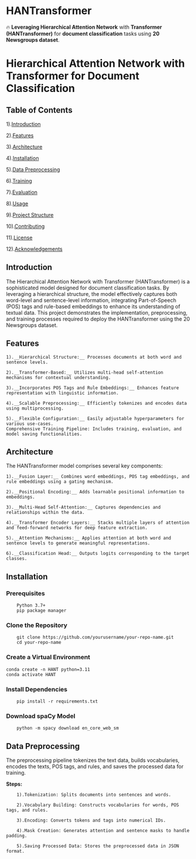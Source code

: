 # HANTransformer
🔥 __Leveraging Hierarchical Attention Network__ with __Transformer (HANTransformer)__ for __document classification__ tasks using __20 Newsgroups dataset__.

# Hierarchical Attention Network with Transformer for Document Classification



## Table of Contents
1).[Introduction](#introduction)

2).[Features](#features)

3).[Architecture](#architecture)

4).[Installation](#installation)

5).[Data Preprocessing](#data-preprocessong)

6).[Training](#training)

7).[Evaluation](#evaluation)

8).[Usage](#usage)

9).[Project Structure](#project-structure)

10).[Contributing](#contribution)

11).[License](#license)

12).[Acknowledgements](#acknowledgements)


## Introduction <a name="introduction"></a>
The Hierarchical Attention Network with Transformer (HANTransformer) is a sophisticated model designed for document classification tasks. By leveraging a hierarchical structure, the model effectively captures both word-level and sentence-level information, integrating Part-of-Speech (POS) tags and rule-based embeddings to enhance its understanding of textual data. This project demonstrates the implementation, preprocessing, and training processes required to deploy the HANTransformer using the 20 Newsgroups dataset.

## Features

    1).__Hierarchical Structure:__ Processes documents at both word and sentence levels.
    
    2).__Transformer-Based:__ Utilizes multi-head self-attention mechanisms for contextual understanding.
    
    3).__Incorporates POS Tags and Rule Embeddings:__ Enhances feature representation with linguistic information.
    
    4).__Scalable Preprocessing:__ Efficiently tokenizes and encodes data using multiprocessing.
    
    5).__Flexible Configuration:__ Easily adjustable hyperparameters for various use-cases.
    Comprehensive Training Pipeline: Includes training, evaluation, and model saving functionalities.

## Architecture
The HANTransformer model comprises several key components:

    1).__Fusion Layer:__ Combines word embeddings, POS tag embeddings, and rule embeddings using a gating mechanism.
    
    2).__Positional Encoding:__ Adds learnable positional information to embeddings.
    
    3).__Multi-Head Self-Attention:__ Captures dependencies and relationships within the data.
    
    4).__Transformer Encoder Layers:__ Stacks multiple layers of attention and feed-forward networks for deep feature extraction.
    
    5).__Attention Mechanisms:__ Applies attention at both word and sentence levels to generate meaningful representations.
    
    6).__Classification Head:__ Outputs logits corresponding to the target classes.

## Installation

### Prerequisites

        Python 3.7+
        pip package manager

### Clone the Repository

        git clone https://github.com/yourusername/your-repo-name.git
        cd your-repo-name

### Create a Virtual Environment 

    conda create -n HANT python=3.11
    conda activate HANT

### Install Dependencies

        pip install -r requirements.txt

### Download spaCy Model

        python -m spacy download en_core_web_sm

## Data Preprocessing

The preprocessing pipeline tokenizes the text data, builds vocabularies, encodes the texts, POS tags, and rules, and saves the processed data for training.

__Steps:__

        1).Tokenization: Splits documents into sentences and words.
        
        2).Vocabulary Building: Constructs vocabularies for words, POS tags, and rules.
        
        3).Encoding: Converts tokens and tags into numerical IDs.
        
        4).Mask Creation: Generates attention and sentence masks to handle padding.
        
        5).Saving Processed Data: Stores the preprocessed data in JSON format.





